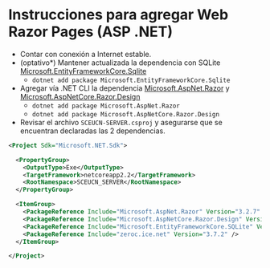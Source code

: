 # Instrucciones para agregar Web Razor Pages (ASP .NET)

- Contar con conexión a Internet estable.
- (optativo\*) Mantener actualizada la dependencia con SQLite [Microsoft.EntityFrameworkCore.Sqlite](https://www.nuget.org/packages/Microsoft.EntityFrameworkCore.Sqlite/)
  - `dotnet add package Microsoft.EntityFrameworkCore.Sqlite`
- Agregar vía .NET CLI la dependencia [Microsoft.AspNet.Razor](https://www.nuget.org/packages/Microsoft.AspNet.Razor/) y [Microsoft.AspNetCore.Razor.Design](https://www.nuget.org/packages/Microsoft.AspNetCore.Razor.Design/)
  - `dotnet add package Microsoft.AspNet.Razor`
  - `dotnet add package Microsoft.AspNetCore.Razor.Design`
- Revisar el archivo `SCEUCN-SERVER.csproj` y asegurarse que se encuentran declaradas las 2 dependencias.

```xml
<Project Sdk="Microsoft.NET.Sdk">

  <PropertyGroup>
    <OutputType>Exe</OutputType>
    <TargetFramework>netcoreapp2.2</TargetFramework>
    <RootNamespace>SCEUCN_SERVER</RootNamespace>
  </PropertyGroup>

  <ItemGroup>
    <PackageReference Include="Microsoft.AspNet.Razor" Version="3.2.7" />
    <PackageReference Include="Microsoft.AspNetCore.Razor.Design" Version="2.2.0" />
    <PackageReference Include="Microsoft.EntityFrameworkCore.SQLite" Version="2.2.4" />
    <PackageReference Include="zeroc.ice.net" Version="3.7.2" />
  </ItemGroup>

</Project>
```
